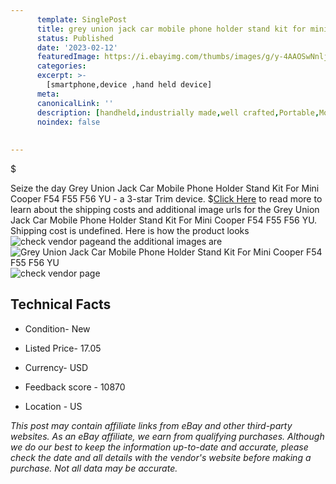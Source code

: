 ```yaml
---
      template: SinglePost
      title: grey union jack car mobile phone holder stand kit for mini cooper f54 f55 f56 yu
      status: Published
      date: '2023-02-12'
      featuredImage: https://i.ebayimg.com/thumbs/images/g/y-4AAOSwNnljqlDo/s-l225.jpg
      categories: 
      excerpt: >-
        [smartphone,device ,hand held device]
      meta:
      canonicalLink: ''
      description: [handheld,industrially made,well crafted,Portable,Mobile,Compact,Convenient,Lightweight,Maneuverable,Man-portable,Miniature,Carriable,Hand-held,Light,Holdable,Transportable,Mobile device,Pocket-sized,On-the-go,Wireless,Cordless,Compact size,Convenient size, smartphone,device ,hand held device]
      noindex: false
      
        
---
```

$

Seize the day Grey Union Jack Car Mobile Phone Holder Stand Kit For Mini Cooper F54 F55 F56 YU - a 3-star Trim device.
$[Click Here](https://www.ebay.com/itm/354479884943?hash=item5288a5ca8f%3Ag%3Ay-4AAOSwNnljqlDo&mkevt=1&mkcid=1&mkrid=711-53200-19255-0&campid=%253CePNCampaignId%253E&customid=%253CreferenceId%253E&toolid=10049) to read more to learn about the shipping costs and additional image urls for the Grey Union Jack Car Mobile Phone Holder Stand Kit For Mini Cooper F54 F55 F56 YU. Shipping cost is undefined. Here is how the product looks ![check vendor page](https://i.ebayimg.com/thumbs/images/g/y-4AAOSwNnljqlDo/s-l225.jpg)and the additional images are![Grey Union Jack Car Mobile Phone Holder Stand Kit For Mini Cooper F54 F55 F56 YU](https://i.ebayimg.com/images/g/y-4AAOSwNnljqlDo/s-l1600.jpg)![check vendor page](https://origin-galleryplus.ebayimg.com/ws/web/354479884943_2_0_1/225x225.jpg,https://origin-galleryplus.ebayimg.com/ws/web/354479884943_3_0_1/225x225.jpg,https://origin-galleryplus.ebayimg.com/ws/web/354479884943_4_0_1/225x225.jpg,https://origin-galleryplus.ebayimg.com/ws/web/354479884943_5_0_1/225x225.jpg,https://origin-galleryplus.ebayimg.com/ws/web/354479884943_6_0_1/225x225.jpg,https://origin-galleryplus.ebayimg.com/ws/web/354479884943_7_0_1/225x225.jpg,https://origin-galleryplus.ebayimg.com/ws/web/354479884943_8_0_1/225x225.jpg,https://origin-galleryplus.ebayimg.com/ws/web/354479884943_9_0_1/225x225.jpg)



 ## Technical Facts 



     
      

 - Condition- New 


      

 - Listed Price- 17.05 


      

 - Currency- USD 


      

 - Feedback score - 10870 


      

 - Location - US 


      
      

 *_This post may contain affiliate links from eBay and other third-party websites. As an eBay affiliate, we earn from qualifying purchases. Although we do our best to keep the information up-to-date and accurate, please check the date and all details with the vendor's website before making a purchase. Not all data may be accurate._*






